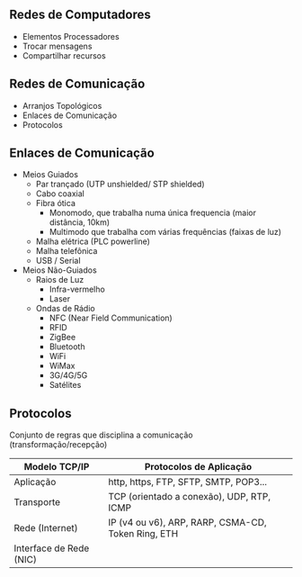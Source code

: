 ## Redes de Computadores

 - Elementos Processadores
 - Trocar mensagens
 - Compartilhar recursos

## Redes de Comunicação

- Arranjos Topológicos
- Enlaces de Comunicação
- Protocolos

## Enlaces de Comunicação

- Meios Guiados
	- Par trançado (UTP unshielded/ STP shielded)
	- Cabo coaxial
	- Fibra ótica 
		- Monomodo, que trabalha numa única frequencia (maior distância, 10km)
		- Multimodo que trabalha com várias frequências (faixas de luz)
	- Malha elétrica (PLC powerline)
	- Malha telefônica
	- USB / Serial
- Meios Não-Guiados
	- Raios de Luz
		- Infra-vermelho
		- Laser
	- Ondas de Rádio
		- NFC (Near Field Communication)
		- RFID
		- ZigBee
		- Bluetooth
		- WiFi
		- WiMax
		- 3G/4G/5G
		- Satélites

## Protocolos
Conjunto de regras que disciplina a comunicação (transformação/recepção)

| Modelo TCP/IP | Protocolos de Aplicação |
|--|--|
| Aplicação | http, https, FTP, SFTP, SMTP, POP3...
| Transporte | TCP (orientado a conexão), UDP, RTP, ICMP
| Rede (Internet) | IP (v4 ou v6), ARP, RARP, CSMA-CD, Token Ring, ETH
| Interface de Rede (NIC) |
<!--stackedit_data:
eyJoaXN0b3J5IjpbNzc0NjE3NzE4LDM1MjU4OTAxNl19
-->
